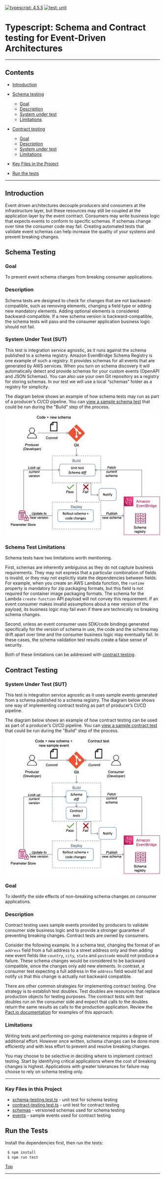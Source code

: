 [![typescript: 4.5.5](https://badgen.net/badge/Built%20With/TypeScript/blue9)](https://badgen.net/badge/Built%20With/TypeScript/blue9)
[![test: unit](https://img.shields.io/badge/Test-Unit-blue)](https://img.shields.io/badge/Test-Unit-blue)

# Typescript: Schema and Contract testing for Event-Driven Architectures

---

## Contents

- [Introduction](#introduction)
- [Schema testing](#schema-testing-schema-difference)
  - [Goal](#goal)
  - [Description](#description)
  - [System under test](#system-under-test-sut)
  - [Limitations](#limitations)
- [Contract testing](#contract-testing)

  - [Goal](#goal-1)
  - [Description](#description-1)
  - [System under test](#system-under-test-sut-1)
  - [Limitations](#limitations-1)

- [Key Files in the Project](#key-files-in-this-project)
- [Run the tests](#run-the-tests)

---

## Introduction

Event driven architectures decouple producers and consumers at the infrastructure layer, but these resources may still be coupled at the application layer by the event contract. Consumers may write business logic that expects events to conform to specific schemas. If schemas change over time the consumer code may fail. Creating automated tests that validate event schemas can help increase the quality of your systems and prevent breaking changes. 

## Schema Testing

### Goal

To prevent event schema changes from breaking consumer applications.

### Description

Schema tests are designed to check for changes that are not backward-compatible, such as removing elements, changing a field type or adding new mandatory elements. Adding optional elements is considered backward-compatible. If a new schema version is backward-compatible, the schema tests will pass and the consumer application business logic should not fail.

### System Under Test (SUT)

This test is integration service agnostic, as it runs against the schema published to a schema registry. Amazon EventBridge Schema Registry is one example of such a registry. It provides schemas for all events that are generated by AWS services. When you turn on schema discovery it will automatically detect and provide schemas for your custom events (OpenAPI and JSON Schemas). You can also use your own Git repository as a registry for storing schemas. In our test we will use a local “schemas” folder as a registry for simplicity.

The diagram below shows an example of how schema tests may run as part of a producer’s CI/CD pipeline. You can [view a sample schema test](tests/schema-testing.test.ts) that could be run during the "Build" step of the process.

![System Under Test (SUT)](img/schema_testing.png)

### Schema Test Limitations

Schema tests have two limitations worth mentioning. 

First, schemas are inherently ambiguous as they do not capture business requirements. They may not express that a particular combination of fields is invalid, or they may not explicitly state the dependencies between fields. For example, when you create an AWS Lambda function, the `runtime` property is mandatory for zip packaging formats, but this field is not required for container image packaging formats. The schema for the Lambda `create-function` API payload will not convey this requirement. If an event consumer makes invalid assumptions about a new version of the payload, its business logic may fail even if there are technically no breaking schema changes.

Second, unless an event consumer uses SDK/code bindings generated specifically for the version of schema in use, the code and the schema may drift apart over time and the consumer business logic may eventually fail. In these cases, the schema validation test results create a false sense of security.

Both of these limitations can be addressed with [contract testing](#contract-testing).

## Contract Testing

### System Under Test (SUT)

This test is integration service agnostic as it uses sample events generated from a schema published to a schema registry. The diagram below shows one way of implementing contract testing as part of producer’s CI/CD pipeline.

The diagram below shows an example of how contract testing can be used as part of a producer’s CI/CD pipeline. You can [view a sample contract test](tests/contract-testing.test.ts) that could be run during the "Build" step of the process.

![System Under Test (SUT)](img/contract_testing.png)

### Goal

To identify the side effects of non-breaking schema changes on consumer applications.

### Description

Contract testing uses sample events provided by producers to validate consumer side business logic and to provide a stronger guarantee of preventing breaking changes. Contract tests are owned by consumers. 

Consider the following example. In a schema test, changing the format of an `address` field from a full address to a street address only and then adding new event fields like `country`, `city`, `state` and `postcode` would not produce a failure. These schema changes would be considered to be backward compatible, since the changes only add new elements. In contrast, a consumer test expecting a full address in the `address` field would fail and notify us that this change is actually not backward compatible.

There are other common strategies for implementing contract testing. One strategy is to establish test doubles. Test doubles are resources that replace production objects for testing purposes. The contract tests with test doubles run on the consumer side and expect that calls to the doubles return the same results as calls to the production application. Review the [Pact.io documentation](https://docs.pact.io/) for examples of this approach.

### Limitations

Writing tests and performing on-going maintenance requires a degree of additional effort. However once written, schema changes can be done more efficiently and with less effort to prevent and resolve breaking changes.

You may choose to be selective in deciding where to implement contract testing. Start by identifying critical applications where the cost of breaking changes is highest. Applications with greater tolerances for failure may choose to rely on schema testing only.

---

### Key Files in this Project

- [schema-testing.test.ts](tests/schema-testing.test.ts) - unit test for schema testing
- [contract-testing.test.ts](tests/contract-testing.test.ts) - unit test for contract testing
- [schemas](schemas) - versioned schemas used for schema testing
- [events](events) - sample events used for contract testing

## Run the Tests

Install the dependencies first, then run the tests:

```
 $ npm install
 $ npm run test
```

[Top](#contents)

---
